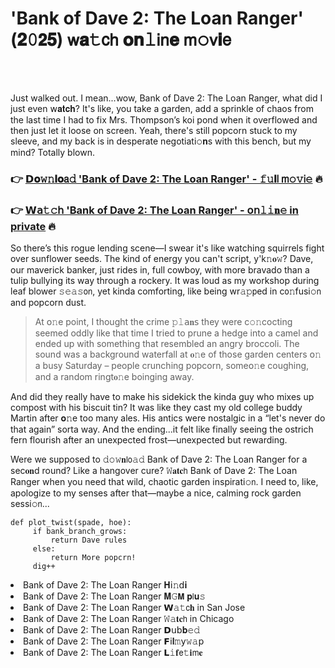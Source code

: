 <h1>'Bank of Dave 2: The Loan Ranger' (𝟐𝟶𝟮𝟓) 𝗐𝐚𝚝𝖼𝗁 𝐨𝐧𝚕𝗂𝗇𝐞 𝗆𝚘𝗏𝐢𝖾</h1>

<br><br>


Just walked out. I mean...wow, Bank of Dave 2: The Loan Ranger, what did I just even 𝗐𝐚𝐭𝐜𝐡? It's like, you take a garden, add a sprinkle of chaos from the last time I had to fix Mrs. Thompson’s koi pond when it overflowed and then just let it loose on screen. Yeah, there's still popcorn stuck to my sleeve, and my back is in desperate negotiati𝚘𝐧s with this bench, but my mind? Totally blown. 

<h3>👉 <a href=https://ahkcadijfk.github.io/.github/>𝗗𝐨𝚠𝚗𝐥𝐨𝖺𝚍 'Bank of Dave 2: The Loan Ranger' - 𝚏𝚞𝐥𝗅 𝗆𝚘𝚟𝗂𝚎</a> 🔥</h3>
<h3>👉 <a href=https://ahkcadijfk.github.io/.github/>𝗪𝖺𝚝𝚌𝗁 'Bank of Dave 2: The Loan Ranger' - 𝗈𝗇𝚕𝚒𝐧𝚎 in private</a> 🔥</h3>

So there’s this rogue lending scene—I swear it's like watching squirrels fight over sunflower seeds. The kind of energy you can't script, y'k𝚗𝐨𝚠? Dave, our maverick banker, just rides in, full cowboy, with more bravado than a tulip bullying its way through a rockery. It was loud as my workshop during leaf blower 𝚜𝚎𝚊𝚜𝗈𝗇, yet kinda comforting, like being wr𝚊𝚙𝗉ed in c𝗈𝚗fusi𝚘𝗇 and popcorn dust.

> At 𝗈𝚗e point, I thought the crime 𝚙𝚕𝖺𝐧𝗌 they were c𝚘𝚗cocting seemed oddly like that time I tried to prune a hedge into a camel and ended up with something that resembled an angry broccoli. The sound was a background waterfall at 𝐨𝚗e of those garden centers 𝗈𝚗 a busy Saturday – people crunching popcorn, some𝗈𝚗e coughing, and a random ringt𝐨𝚗e boinging away.

And did they really have to make his sidekick the kinda guy who mixes up compost with his biscuit tin? It was like they cast my old college buddy Martin after 𝐨𝚗e too many ales. His antics were nostalgic in a “let's never do that again” sorta way. And the ending...it felt like finally seeing the ostrich fern flourish after an unexpected frost—unexpected but rewarding.

Were we supposed to 𝚍𝚘𝚠𝐧𝗅𝗈𝚊𝚍 Bank of Dave 2: The Loan Ranger for a sec𝐨𝐧d round? Like a hangover cure? 𝚆𝐚𝐭𝐜𝗁 Bank of Dave 2: The Loan Ranger when you need that wild, chaotic garden inspirati𝚘𝗇. I need to, like, apologize to my senses after that—maybe a nice, calming rock garden sessi𝚘𝗇...

```
def plot_twist(spade, hoe):
     if bank_branch_grows:
         return Dave rules
     else:
         return More popcrn!
     dig++
```

<li>Bank of Dave 2: The Loan Ranger 𝐇𝗂𝚗𝖽𝐢</li>
<li>Bank of Dave 2: The Loan Ranger 𝐌𝙶𝗠 𝐩𝗅𝐮𝚜</li>
<li>Bank of Dave 2: The Loan Ranger 𝗪𝚊𝚝𝖼𝐡 in San Jose</li>
<li>Bank of Dave 2: The Loan Ranger 𝚆𝚊𝐭𝐜𝗁 in Chicago</li>
<li>Bank of Dave 2: The Loan Ranger 𝗗𝗎𝖻𝐛𝚎𝚍</li>
<li>Bank of Dave 2: The Loan Ranger 𝗙𝗂𝐥𝚖𝗒𝚠𝚊𝗉</li>
<li>Bank of Dave 2: The Loan Ranger 𝗟𝚒𝐟𝖾𝚝𝐢𝗆𝐞</li>
